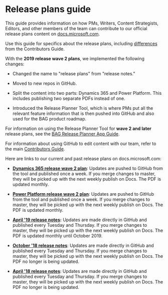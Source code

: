
# Release plans guide

This guide provides information on how PMs, Writers, Content Strategists, Editors, and other members of the team can contribute to our official release plans content on [docs.microsoft.com](https://docs.microsoft.com/business-applications-release-notes/).

Use this guide for specifics about the release plans, including [differences](rn-dos-donts.md) from the Contributors Guide. 

With the **2019 release wave 2 plans**, we implemented the following changes:
- Changed the name to "release plans" from "release notes."

- Moved to new repos in GitHub.

- Split the content into two parts: Dynamics 365 and Power Platform. This includes publishing two separate PDFs instead of one.  

- Introduced the Release Planner Tool, which is where PMs put all the relevant feature information that is then pushed into GitHub and also used for the BAG product roadmap. 

For information on using the Release Planner Tool for **wave 2 and later** release plans, see the [BAG Release Planner App Guide](https://microsoft.sharepoint.com/:w:/t/ProjectBahnhof/EYBGZgE9Js5CioBE2LAIjSwBCgn_hvM9QtZ7gPimS85vkQ?rtime=wfKEAl4m10g).

For information about using GitHub to edit content with our team, refer to the main [Contributors Guide](contributors-guide.md). 

Here are links to our current and past release plans on docs.microsoft.com:

- **[Dynamics 365 release wave 2 plan](https://docs.microsoft.com/en-us/dynamics365-release-plan/2019wave2/)**: Updates are pushed to GitHub from the tool and published once a week. If you merge changes to master, they will be picked up with the next weekly publish on Docs. The PDF is updated monthly.

- **[Power Platform release wave 2 plan](https://docs.microsoft.com/en-us/power-platform-release-plan/2019wave2/)**: Updates are pushed to GitHub from the tool and published once a week. If you merge changes to master, they will be picked up with the next weekly publish on Docs. The PDF is updated monthly.

- **[April '19 release notes](https://docs.microsoft.com/en-us/business-applications-release-notes/April19/index):** Updates are made directly in GitHub and published every Tuesday and Thursday. If you merge changes to master, they will be picked up with the next weekly publish on Docs. The PDF is updated monthly until October 2019.

- **[October '18 release notes](https://docs.microsoft.com/en-us/business-applications-release-notes/October18/index)**: Updates are made directly in GitHub and published every Tuesday and Thursday. If you merge changes to master, they will be picked up with the next weekly publish on Docs. The PDF no longer is being updated.

- **[April '18 release notes](https://docs.microsoft.com/en-us/business-applications-release-notes/April18/index)**: Updates are made directly in GitHub and published every Tuesday and Thursday. If you merge changes to master, they will be picked up with the next weekly publish on Docs. The PDF no longer is being updated.
